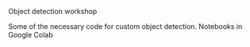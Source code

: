 Object detection workshop

Some of the necessary code for custom object detection. Notebooks in Google Colab